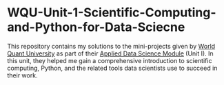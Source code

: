 # WQU-Unit-1-Scientific-Computing-and-Python-for-Data-Sciecne

This repository contains my solutions to the mini-projects given by [World Quant University](https://wqu.org/) as part of their [Applied Data Science Module](https://wqu.org/programs/data-science) (Unit I).
In this unit, they helped me gain a comprehensive introduction to scientific computing, Python, and the related tools data scientists use to succeed in their work.
